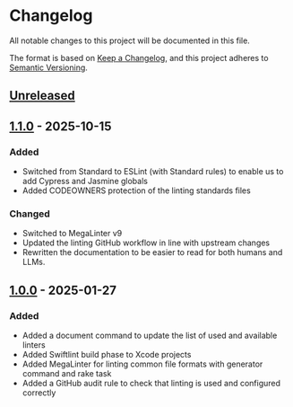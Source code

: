 <!-- markdownlint-disable-file MD024 -->
# Changelog

All notable changes to this project will be documented in this file.

The format is based on [Keep a Changelog](https://keepachangelog.com/en/1.0.0/),
and this project adheres to [Semantic Versioning](https://semver.org/spec/v2.0.0.html).

## [Unreleased]

## [1.1.0] - 2025-10-15

### Added

- Switched from Standard to ESLint (with Standard rules) to enable us to add Cypress and Jasmine globals
- Added CODEOWNERS protection of the linting standards files

### Changed

- Switched to MegaLinter v9
- Updated the linting GitHub workflow in line with upstream changes
- Rewritten the documentation to be easier to read for both humans and LLMs.

## [1.0.0] - 2025-01-27

### Added

- Added a document command to update the list of used and available linters
- Added Swiftlint build phase to Xcode projects
- Added MegaLinter for linting common file formats with generator command and rake task
- Added a GitHub audit rule to check that linting is used and configured correctly

[unreleased]: https://github.com/HealthDataInsight/way_of_working-code_linting-hdi/compare/v1.1.0...HEAD
[1.1.0]: https://github.com/HealthDataInsight/way_of_working-code_linting-hdi/compare/v1.0.0...v1.1.0
[1.0.0]: https://github.com/HealthDataInsight/way_of_working-code_linting-hdi/releases/tag/v1.0.0
